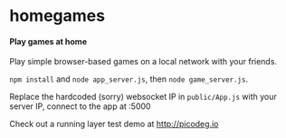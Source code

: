 # homegames
#### Play games at home

Play simple browser-based games on a local network with your friends. 

`npm install` and `node app_server.js`, then `node game_server.js`.

Replace the hardcoded (sorry) websocket IP in `public/App.js` with your server IP, connect to the app at <serverIP>:5000

Check out a running layer test demo at http://picodeg.io
